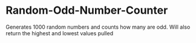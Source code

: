 # Random-Odd-Number-Counter
Generates 1000 random numbers and counts how many are odd. Will also return the highest and lowest values pulled
